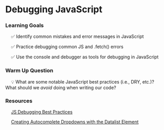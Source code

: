 # Debugging JavaScript

### Learning Goals

&emsp; ✅ Identify common mistakes and error messages in JavaScript

&emsp; ✅ Practice debugging common JS and .fetch() errors

&emsp; ✅ Use the console and debugger as tools for debugging in JavaScript

### Warm Up Question

&emsp; 💡 What are some notable JavaScript best practices (i.e., DRY, etc.)? What should we <em>avoid</em> doing when writing our code?

### Resources

&emsp; [JS Debugging Best Practices](https://blog.bitsrc.io/javascript-debugging-best-practices-e28a09b4528a)

&emsp; [Creating Autocomplete Dropdowns with the Datalist Element](https://blog.teamtreehouse.com/creating-autocomplete-dropdowns-datalist-element)